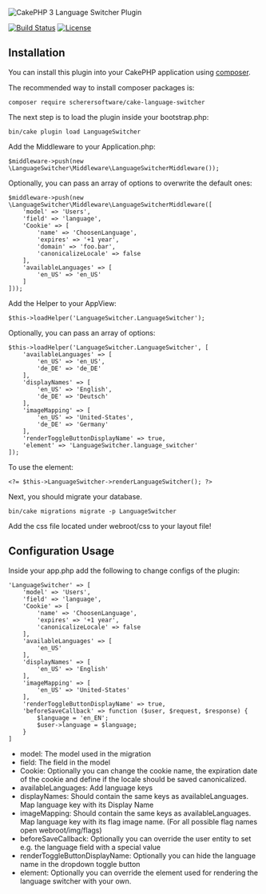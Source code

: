 ![CakePHP 3 Language Switcher Plugin](https://raw.githubusercontent.com/scherersoftware/cake-language-switcher/master/language-switcher.png)

[![Build Status](https://travis-ci.org/scherersoftware/cake-language-switcher.svg?branch=master)](https://travis-ci.org/scherersoftware/cake-language-switcher)
[![License](https://img.shields.io/badge/license-MIT-brightgreen.svg?style=flat-square)](LICENSE.txt)

## Installation

You can install this plugin into your CakePHP application using [composer](http://getcomposer.org).

The recommended way to install composer packages is:

```
composer require scherersoftware/cake-language-switcher
```

The next step is to load the plugin inside your bootstrap.php:

```
bin/cake plugin load LanguageSwitcher
```

Add the Middleware to your Application.php:

```
$middleware->push(new \LanguageSwitcher\Middleware\LanguageSwitcherMiddleware());
```


Optionally, you can pass an array of options to overwrite the default ones:

```
$middleware->push(new \LanguageSwitcher\Middleware\LanguageSwitcherMiddleware([
    'model' => 'Users',
    'field' => 'language',
    'Cookie' => [
        'name' => 'ChoosenLanguage',
        'expires' => '+1 year',
        'domain' => 'foo.bar',
        'canonicalizeLocale' => false
    ],
    'availableLanguages' => [
        'en_US' => 'en_US'
    ]
]));
```

Add the Helper to your AppView:

```
$this->loadHelper('LanguageSwitcher.LanguageSwitcher');
```

Optionally, you can pass an array of options:

```
$this->loadHelper('LanguageSwitcher.LanguageSwitcher', [
    'availableLanguages' => [
        'en_US' => 'en_US',
        'de_DE' => 'de_DE'
    ],
    'displayNames' => [
        'en_US' => 'English',
        'de_DE' => 'Deutsch'
    ],
    'imageMapping' => [
        'en_US' => 'United-States',
        'de_DE' => 'Germany'
    ],
    'renderToggleButtonDisplayName' => true,
    'element' => 'LanguageSwitcher.language_switcher'
]);
```

To use the element:

```
<?= $this->LanguageSwitcher->renderLanguageSwitcher(); ?>
```

Next, you should migrate your database.

```
bin/cake migrations migrate -p LanguageSwitcher
```

Add the css file located under webroot/css to your layout file!

## Configuration Usage

Inside your app.php add the following to change configs of the plugin:

```
'LanguageSwitcher' => [
    'model' => 'Users',
    'field' => 'language',
    'Cookie' => [
        'name' => 'ChoosenLanguage',
        'expires' => '+1 year',
        'canonicalizeLocale' => false
    ],
    'availableLanguages' => [
        'en_US'
    ],
    'displayNames' => [
        'en_US' => 'English'
    ],
    'imageMapping' => [
        'en_US' => 'United-States'
    ],
    'renderToggleButtonDisplayName' => true,
    'beforeSaveCallback' => function ($user, $request, $response) {
        $language = 'en_EN';
        $user->language = $language;
    }
]
```

- model: The model used in the migration
- field: The field in the model
- Cookie: Optionally you can change the cookie name, the expiration date of the cookie and define if the locale should be saved canonicalized.
- availableLanguages: Add language keys
- displayNames: Should contain the same keys as availableLanguages. Map language key with its Display Name
- imageMapping: Should contain the same keys as availableLanguages. Map language key with its flag image name. (For all possible flag names open webroot/img/flags)
- beforeSaveCallback: Optionally you can override the user entity to set e.g. the language field with a special value
- renderToggleButtonDisplayName: Optionally you can hide the language name in the dropdown toggle button
- element: Optionally you can override the element used for rendering the language switcher with your own.